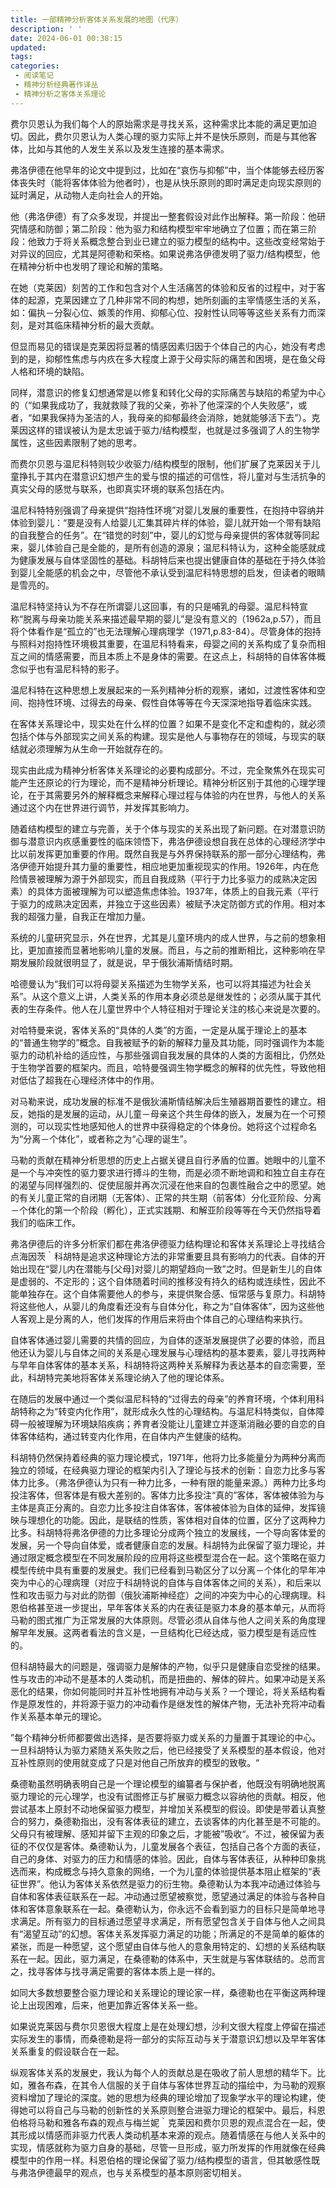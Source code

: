 ```yaml
---
title: 一部精神分析客体关系发展的地图（代序）
description: ' '
date: 2024-06-01 00:38:15
updated:
tags:
categories:
 - 阅读笔记
 - 精神分析经典著作译丛
 - 精神分析之客体关系理论
---
```

费尔贝恩认为我们每个人的原始需求是寻找关系，这种需求比本能的满足更加迫切。因此，费尔贝恩认为人类心理的驱力实际上并不是快乐原则，而是与其他客体，比如与其他的人发生关系以及发生连接的基本需求。

弗洛伊德在他早年的论文中提到过，比如在“哀伤与抑郁”中，当个体能够去经历客体丧失时（能将客体体验为他者时），也是从快乐原则的即时满足走向现实原则的延时满足，从动物人走向社会人的开始。

他（弗洛伊德）有了众多发现，并提出一整套假设对此作出解释。第一阶段：他研究情感和防御；第二阶段：他为驱力和结构模型牢牢地确立了位置；而在第三阶段：他致力于将关系概念整合到业已建立的驱力模型的结构中。这些改变经常始于对异议的回应，尤其是阿德勒和荣格。如果说弗洛伊德发明了驱力/结构模型，他在精神分析中也发明了理论和解的策略。

在她（克莱因）刻苦的工作和包含对个人生活痛苦的体验和反省的过程中，对于客体的起源，克莱因建立了几种非常不同的构想，她所刻画的主宰情感生活的关系，如：偏执－分裂心位、嫉羡的作用、抑郁心位、投射性认同等等这些关系有力而深刻，是对其临床精神分析的最大贡献。

但显而易见的错误是克莱因将显著的情感因素归因于个体自己的内心，她没有考虑到的是，抑郁性焦虑与内疚在多大程度上源于父母实际的痛苦和困境，是在鱼父母人格和环境的缺陷。

同样，潜意识的修复幻想通常是以修复和转化父母的实际痛苦与缺陷的希望为中心的（“如果我成功了，我就救赎了我的父亲，弥补了他深深的个人失败感”，或者，“如果我保持为圣洁的人，我母亲的抑郁最终会消除，她就能够活下去”）。克莱因这样的错误被认为是太忠诚于驱力/结构模型，也就是过多强调了人的生物学属性，这些因素限制了她的思考。

而费尔贝恩与温尼科特则较少收驱力/结构模型的限制，他们扩展了克莱因关于儿童挣扎于其内在潜意识幻想产生的爱与恨的描述的可信性，将儿童对与生活抗争的真实父母的感觉与联系，也即真实环境的联系包括在内。

温尼科特特别强调了母亲提供“抱持性环境”对婴儿发展的重要性，在抱持中容纳并体验到婴儿：“要是没有人给婴儿汇集其碎片样的体验，婴儿就开始一个带有缺陷的自我整合的任务”。在“错觉的时刻”中，婴儿的幻觉与母亲提供的客体就等同起来，婴儿体验自己是全能的，是所有创造的源泉；温尼科特认为，这种全能感就成为健康发展与自体坚固性的基础。科胡特后来也提出健康自体的基础在于持久体验到婴儿全能感的机会之中，尽管他不承认受到温尼科特思想的启发，但读者的眼睛是雪亮的。

温尼科特坚持认为不存在所谓婴儿这回事，有的只是哺乳的母婴。温尼科特宣称“脱离与母亲功能关系来描述最早期的婴儿”是没有意义的（1962a,p.57），而且将个体看作是“孤立的”也无法理解心理病理学（1971,p.83-84）。尽管身体的抱持与照料对抱持性环境极其重要，在温尼科特看来，母婴之间的关系构成了复杂而相互之间的情感需要，而且本质上不是身体的需要。在这点上，科胡特的自体客体概念似乎也有温尼科特的影子。

温尼科特在这种思想上发展起来的一系列精神分析的观察，诸如，过渡性客体和空间、抱持性环境、过得去的母亲、假性自体等等在今天深深地指导着临床实践。

在客体关系理论中，现实处在什么样的位置？如果不是变化不定和虚构的，就必须包括个体与外部现实之间关系的构建。现实是他人与事物存在的领域，与现实的联结就必须理解为从生命一开始就存在的。

现实由此成为精神分析客体关系理论的必要构成部分。不过，完全聚焦外在现实可能产生还原论的行为理论，而不是精神分析理论。精神分析区别于其他的心理学理论，在于其需要另外的解释概念来解释心理过程与体验的内在世界，与他人的关系通过这个内在世界进行调节，并发挥其影响力。

随着结构模型的建立与完善，关于个体与现实的关系出现了新问题。在对潜意识防御与潜意识内疚感重要性的临床领悟下，弗洛伊德设想自我在总体的心理经济学中比以前发挥更加重要的作用。既然自我是与外界保持联系的那一部分心理结构，弗洛伊德开始提升其力量的重要性，相应地更加重视现实的作用。1926年，内在危险情景被理解为源于外部现实，而且自我成熟（平行于力比多驱力的成熟决定因素）的具体方面被理解为可以塑造焦虑体验。1937年，体质上的自我元素（平行于驱力的成熟决定因素，并独立于这些因素）被赋予决定防御方式的作用。相对本我的超强力量，自我正在增加力量。

系统的儿童研究显示，外在世界，尤其是儿童环境内的成人世界，与之前的想象相比，更加直接而显著地影响儿童的发展。而且，与之前的推断相比，这种影响在早期发展阶段就很明显了，就是说，早于俄狄浦斯情结时期。

哈德曼认为“我们可以将母婴关系描述为生物学关系，也可以将其描述为社会关系”。从这个意义上讲，人类关系的作用本身必须总是继发性的；必须从属于其代表的生存条件。他人在儿童世界中个人特征相对于理论关注的核心来说是次要的。

对哈特曼来说，客体关系的“具体的人类”的方面，一定是从属于理论上的基本的“普通生物学的”概念。自我被赋予的新的解释力量及其功能，同时强调作为本能驱力的动机补给的适应性，与那些强调自我发展的具体的人类的方面相比，仍然处于生物学首要的框架内。而且，哈特曼强调生物学概念的解释的优先性，导致他相对低估了超我在心理经济体中的作用。

对马勒来说，成功发展的标准不是俄狄浦斯情结解决后生殖器期首要性的建立。相反，她指的是发展的运动，从儿童－母亲这个共生母体的嵌入，发展为在一个可预测的，可以现实性地感知他人的世界中获得稳定的个体身份。她将这个过程命名为“分离－个体化”，或者称之为“心理的诞生”。

马勒的贡献在精神分析思想的历史上占据关键且自行矛盾的位置。她眼中的儿童不是一个与冲突性的驱力要求进行搏斗的生物，而是必须不断地调和和独立自主存在的渴望与同样强烈的、促使屈服并再次沉浸在他来自的包裹性融合之中的愿望。她的有关儿童正常的自闭期（无客体）、正常的共生期（前客体）分化亚阶段、分离－个体化的第一个阶段（孵化），正式实践期、和解亚阶段等等在今天仍然指导着我们的临床工作。

弗洛伊德后的许多分析家们都在弗洛伊德驱力结构理论和客体关系理论上寻找结合点海因茨｀科胡特是追求这种理论方法的非常重要且具有影响力的代表。自体的开始出现在“婴儿内在潜能与[父母]对婴儿的期望趋向一致”之时。但是新生儿的自体是虚弱的、不定形的；这个自体随着时间的推移没有持久的结构或连续性，因此不能单独存在。这个自体需要他人的参与，来提供聚合感、恒常感与复原力。科胡特将这些他人，从婴儿的角度看还没有与自体分化，称之为“自体客体”，因为这些他人客观上是分离的人，他们发挥的作用后来将由个体自己的心理结构来执行。

自体客体通过婴儿需要的共情的回应，为自体的逐渐发展提供了必要的体验，而且他还认为婴儿与自体之间的关系是心理发展与心理结构的基本要素，婴儿寻找两种与早年自体客体的基本关系，科胡特将这两种关系解释为表达基本的自恋需要，至此，科胡特完美地将客体关系理论纳入了他的理论体系。

在随后的发展中通过一个类似温尼科特的“过得去的母亲”的养育环境，个体利用科胡特称之为“转变内化作用”，就形成永久性的心理结构。与温尼科特类似，自体障碍一般被理解为环境缺陷疾病；养育者没能让儿童建立并逐渐消融必要的自恋的自体客体结构，通过转变内化作用，在自体内产生健康的结构。

科胡特仍然保持着经典的驱力理论模式，1971年，他将力比多能量分为两种分离而独立的领域，在经典驱力理论的框架内引入了理论与技术的创新：自恋力比多与客体力比多。（弗洛伊德认为只有一种力比多，一种有限的能量来源。）两种力比多均投注客体，但客体是有极大差别的。客体力比多投注“真的”客体，客体被体验为与主体是真正分离的。自恋力比多投注自体客体，客体被体验为自体的延伸，发挥镜映与理想化的功能。因此，是联结的性质，客体相对自体的位置，区分了这两种力比多。科胡特将弗洛伊德的力比多理论分成两个独立的发展线，一个导向客体爱的发展，另一个导向自体爱，或者健康自恋的发展。科胡特为此保留了驱力理论，并通过限定概念模型在不同发展阶段的应用将这些模型混合在一起。这个策略在驱力模型传统中具有重要的发展史。我们已经看到马勒区分了以分离－个体化的早年冲突为中心的心理病理（对应于科胡特说的自体与自体客体之间的关系），和后来以性和攻击驱力与对此的防御（俄狄浦斯神经症）之间的冲突为中心的心理病理。科恩伯格甚至进一步提出，早年客体关系的内在表征是驱力本身的基本单元，从而将马勒的图式推广为正常发展的大体原则。尽管必须从自体与他人之间关系的角度理解早年发展。这两者看法的含义是，一旦结构化已经达成，驱力模型是有适应性的。

但科胡特最大的问题是，强调驱力是解体的产物，似乎只是健康自恋受挫的结果。性与攻击的冲动不是基本的人类动机，而是扭曲的、解体的碎片。如果冲动是关系恶化的结果，你如何能同时并互补性地拥有冲动与关系？一个理论，将关系结构看作是原发性的，并将源于驱力的冲动看作是继发性的解体产物，无法补充将冲动看作关系基本单元的理论。

”每个精神分析师都要做出选择，是否要将驱力或关系的力量置于其理论的中心。一旦科胡特认为驱力紧随关系失败之后，他已经接受了关系模型的基本假设，他对互补性原则的使用就变成了只是对他自己所放弃的模型的致敬。“

桑德勒虽然明确表明自己是一个理论模型的编纂者与保护者，他既没有明确地脱离驱力理论的元心理学，也没有试图修正与扩展驱力概念以容纳他的贡献。相反，他尝试基本上原封不动地保留驱力模型，并增加关系模型的假设。即使是带着认真整合的努力，桑德勒指出，没有客体表征的建立，去谈客体的内化甚至是不可能的。父母只有被理解、感知并留下主观的印象之后，才能被”吸收“。不过，被保留为表征的不仅仅是客体。桑德勒认为，儿童发展各个表征，包括自己各个方面的表征，自己的身体、对驱力的压力和情感的体验。因此，自体与客体表征，从种种印象挑选而来，构成概念与持久意象的网络，一个为儿童的体验提供基本阻止框架的“表征世界”。他认为客体关系依然是驱力的衍生物。桑德勒认为本我冲动通过体验与自体和客体表征联系在一起。冲动通过愿望被察觉，愿望通过满足的体验与各种自体和客体意象联系在一起。桑德勒认为，你永远不会看到驱力的目标只是简单地寻求满足。所有驱力的目标通过愿望寻求满足，所有愿望包含关于自体与他人之间具有“渴望互动”的幻想。客体关系发挥驱力满足的功能；所满足的不是简单的躯体的紧张，而是一种愿望，这个愿望由自体与他人的意象用特定的、幻想的关系结构联系在一起。因此，驱力满足，在桑德勒的体系中，天生就是与客体联结的。总而言之，找寻客体与找寻满足需要的客体本质上是一样的。

如同大多数想要整合驱力理论和关系理论的理论家一样，桑德勒也在平衡这两种理论上出现困难，后来，他更加靠近客体关系一些。

如果说克莱因与费尔贝恩很大程度上是在处理幻想，沙利文很大程度上停留在描述实际发生的事情，而桑德勒是将一部分的实际互动与关于潜意识幻想以及早年客体关系重复的假设联合在一起。

纵观客体关系的发展史，我认为每个人的贡献总是在吸收了前人思想的精华下。比如，雅各布森，在其令人信服的关于自体与客体世界互动的描绘中，为马勒的观察资料增加了理论的深度。她的思想为经典的理论增加了现象学水平的理论构建，使得她可以将自己与马勒的创新性的关系原则整合进驱力理论的框架中。最后，科恩伯格将马勒和雅各布森的观点与梅兰妮｀克莱因和费尔贝恩的观点混合在一起，使其形成以情感而非驱力代表人类动机基本来源的观点。随着情感在与他人关系中的实现，情感就称为驱力自身的基础，尽管一旦形成，驱力所发挥的作用就像在经典模型中的作用一样。科恩伯格的理论保留了驱力/结构模型的语言，但其敏感性既与弗洛伊德最早的观点，也与关系模型的基本原则密切相关。
